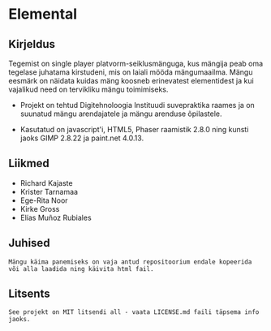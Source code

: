 # Elemental

## Kirjeldus
Tegemist on single player platvorm-seiklusmänguga, kus mängija peab oma tegelase juhatama kirstudeni, mis on laiali mööda mängumaailma.
Mängu eesmärk on näidata kuidas mäng koosneb erinevatest elementidest ja kui vajalikud need on tervikliku mängu toimimiseks.

* Projekt on tehtud Digitehnoloogia Instituudi suvepraktika raames ja on suunatud mängu arendajatele ja mängu arenduse õpilastele.

* Kasutatud on javascript'i, HTML5, Phaser raamistik 2.8.0 ning kunsti jaoks GIMP 2.8.22 ja paint.net 4.0.13.

## Liikmed
- Richard Kajaste
- Krister Tarnamaa
- Ege-Rita Noor
- Kirke Gross
- Elías Muñoz Rubiales

## Juhised
```
Mängu käima panemiseks on vaja antud repositoorium endale kopeerida või alla laadida ning käivita html fail.
```

## Litsents
```
See projekt on MIT litsendi all - vaata LICENSE.md faili täpsema info jaoks.
```
